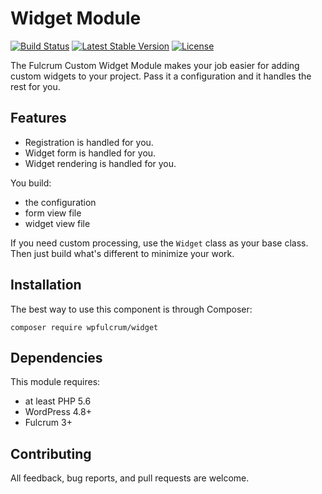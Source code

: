 # Widget Module

[![Build Status](https://travis-ci.org/wpfulcrum/widget.svg?branch=develop)](https://travis-ci.org/wpfulcrum/widget) 
[![Latest Stable Version](https://poser.pugx.org/wpfulcrum/widget/v/stable)](https://packagist.org/packages/wpfulcrum/widget) 
[![License](https://poser.pugx.org/wpfulcrum/widget/license)](https://packagist.org/packages/wpfulcrum/widget)

The Fulcrum Custom Widget Module makes your job easier for adding custom widgets to your project. Pass it a configuration and it handles the rest for you.

## Features

- Registration is handled for you.
- Widget form is handled for you.
- Widget rendering is handled for you.

You build:

- the configuration
- form view file
- widget view file

If you need custom processing, use the `Widget` class as your base class.  Then just build what's different to minimize your work.

## Installation

The best way to use this component is through Composer:

```
composer require wpfulcrum/widget
```

## Dependencies

This module requires:
 
- at least PHP 5.6
- WordPress 4.8+
- Fulcrum 3+

## Contributing

All feedback, bug reports, and pull requests are welcome.